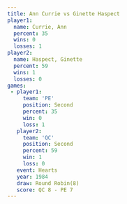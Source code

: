 ```yaml
---
title: Ann Currie vs Ginette Haspect
player1:                
  name: Currie, Ann     
  percent: 35           
  wins: 0               
  losses: 1             
player2:                
  name: Haspect, Ginette
  percent: 59           
  wins: 1               
  losses: 0             
games:
 - player1:          
     team: 'PE'      
     position: Second
     percent: 35     
     win: 0          
     loss: 1         
   player2:          
     team: 'QC'      
     position: Second
     percent: 59     
     win: 1          
     loss: 0         
   event: Hearts       
   year: 1984          
   draw: Round Robin(8)
   score: QC 8 - PE 7  
---
```

